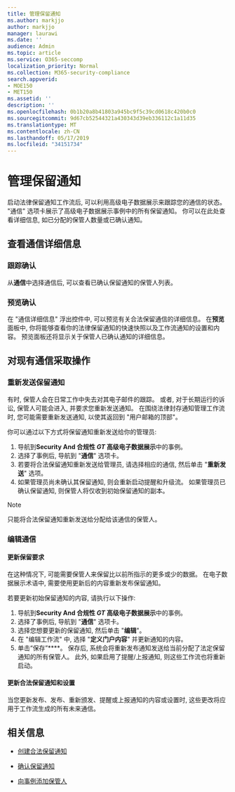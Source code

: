 ```yaml
---
title: 管理保留通知
ms.author: markjjo
author: markjjo
manager: laurawi
ms.date: ''
audience: Admin
ms.topic: article
ms.service: O365-seccomp
localization_priority: Normal
ms.collection: M365-security-compliance
search.appverid:
- MOE150
- MET150
ms.assetid: ''
description: ''
ms.openlocfilehash: 0b1b20a8b41803a945bc9f5c39cd0618c420b0c0
ms.sourcegitcommit: 9d67cb52544321a430343d39eb336112c1a11d35
ms.translationtype: MT
ms.contentlocale: zh-CN
ms.lasthandoff: 05/17/2019
ms.locfileid: "34151734"
---
```

# <a name="manage-hold-notifications"></a>管理保留通知

启动法律保留通知工作流后, 可以利用高级电子数据展示来跟踪您的通信的状态。 "通信" 选项卡展示了高级电子数据展示事例中的所有保留通知。 你可以在此处查看详细信息, 如已分配的保管人数量或已确认通知。

## <a name="view-communication-details"></a>查看通信详细信息

### <a name="track-acknowledgements"></a>跟踪确认

从**通信**中选择通信后, 可以查看已确认保留通知的保管人列表。 

### <a name="preview-acknowledgements"></a>预览确认

在 "通信详细信息" 浮出控件中, 可以预览有关合法保留通信的详细信息。 在**预览**面板中, 你将能够查看你的法律保留通知的快速快照以及工作流通知的设置和内容。 预览面板还将显示关于保管人已确认通知的详细信息。

## <a name="taking-action-on-existing-communications"></a>对现有通信采取操作

### <a name="re-send-a-hold-notice"></a>重新发送保留通知

有时, 保管人会在日常工作中失去对其电子邮件的跟踪。 或者, 对于长期运行的诉讼, 保管人可能会进入, 并要求您重新发送通知。 在围绕法律封存通知管理工作流时, 您可能需要重新发送通知, 以使其返回到 "用户邮箱的顶部"。

你可以通过以下方式将保留通知重新发送给你的管理员:
1. 导航到**Security And 合规性 _GT_ 高级电子数据展示**中的事例。
2. 选择了事例后, 导航到 "**通信**" 选项卡。
3. 若要将合法保留通知重新发送给管理员, 请选择相应的通信, 然后单击 "**重新发送**" 选项。
4. 如果管理员尚未确认其保留通知, 则会重新启动提醒和升级流。 如果管理员已确认保留通知, 则保管人将仅收到初始保留通知的副本。

> [!NOTE]
> 只能将合法保留通知重新发送给分配给该通信的保管人。 

### <a name="edit-a-communication"></a>编辑通信

#### <a name="update-preservation-requirements"></a>更新保留要求
  
在这种情况下, 可能需要保管人来保留比以前所指示的更多或少的数据。 在电子数据展示术语中, 需要使用更新后的内容重新发布保留通知。

若要更新初始保留通知的内容, 请执行以下操作:

1. 导航到**Security And 合规性 _GT_ 高级电子数据展示**中的事例。
2. 选择了事例后, 导航到 "**通信**" 选项卡。
3. 选择您想要更新的保留通知, 然后单击 "**编辑**"。
4. 在 "编辑工作流" 中, 选择 "**定义门户内容**" 并更新通知的内容。 
5. 单击“保存”****。 保存后, 系统会将重新发布通知发送给当前分配了法定保留通知的所有保管人。 此外, 如果启用了提醒/上报通知, 则这些工作流也将重新启动。 


#### <a name="update-legal-hold-notifications-and-settings"></a>更新合法保留通知和设置

当您更新发布、发布、重新颁发、提醒或上报通知的内容或设置时, 这些更改将应用于工作流生成的所有未来通信。

## <a name="related-information"></a>相关信息 

- [创建合法保留通知](create-hold-notification.md)
    
- [确认保留通知](acknowledge-hold-notification.md)
    
- [向事例添加保管人](add-custodians-to-case.md)